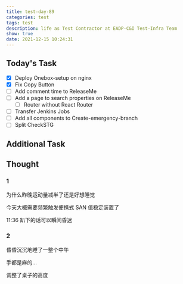 ```yaml
---
title: test-day-89
categories: test
tags: test
description: life as Test Contractor at EADP-C&I Test-Infra Team
show: true
date: 2021-12-15 10:24:31
---
```

## Today's Task
- [x] Deploy Onebox-setup on nginx
- [x] Fix Copy Button
- [ ] Add comment time to ReleaseMe
- [ ] Add a page to search properties on ReleaseMe
    - [ ] Router without React Router
- [ ] Transfer Jenkins Jobs
- [ ] Add all components to Create-emergency-branch
- [ ] Split CheckSTG

## Additional Task 

## Thought

### 1

为什么昨晚运动量减半了还是好想睡觉

今天大概需要频繁触发便携式 SAN 值稳定装置了

11:36 趴下的话可以瞬间昏迷

### 2

昏昏沉沉地睡了一整个中午

手都是麻的…

调整了桌子的高度
